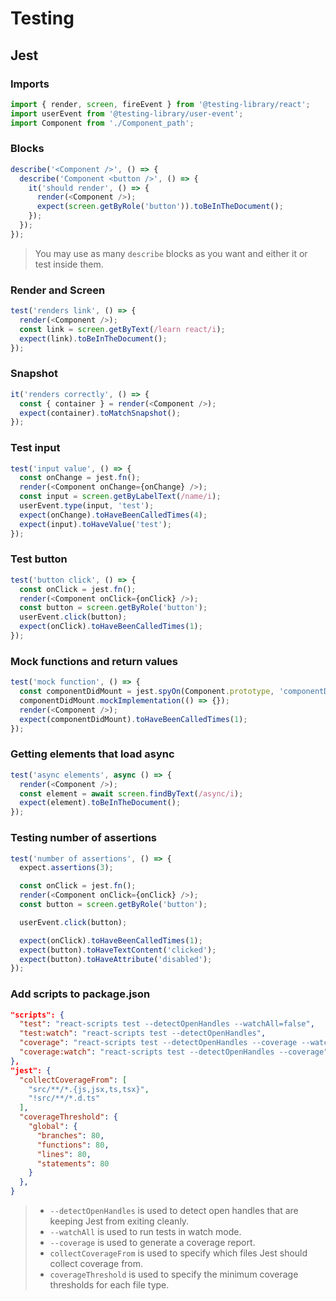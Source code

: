 # Testing

## Jest

### Imports

~~~js
import { render, screen, fireEvent } from '@testing-library/react';
import userEvent from '@testing-library/user-event';
import Component from './Component_path';
~~~

### Blocks

~~~js
describe('<Component />', () => {
  describe('Component <button />', () => {
    it('should render', () => {
      render(<Component />);
      expect(screen.getByRole('button')).toBeInTheDocument();
    });
  });
});
~~~

> You may use as many `describe` blocks as you want and either it or test inside them.

### Render and Screen

~~~js
test('renders link', () => {
  render(<Component />);
  const link = screen.getByText(/learn react/i);
  expect(link).toBeInTheDocument();
});
~~~

### Snapshot

~~~js
it('renders correctly', () => {
  const { container } = render(<Component />);
  expect(container).toMatchSnapshot();
});
~~~

### Test input

~~~js
test('input value', () => {
  const onChange = jest.fn();
  render(<Component onChange={onChange} />);
  const input = screen.getByLabelText(/name/i);
  userEvent.type(input, 'test');
  expect(onChange).toHaveBeenCalledTimes(4);
  expect(input).toHaveValue('test');
});
~~~

### Test button

~~~js
test('button click', () => {
  const onClick = jest.fn();
  render(<Component onClick={onClick} />);
  const button = screen.getByRole('button');
  userEvent.click(button);
  expect(onClick).toHaveBeenCalledTimes(1);
});
~~~

### Mock functions and return values

~~~js
test('mock function', () => {
  const componentDidMount = jest.spyOn(Component.prototype, 'componentDidMount');
  componentDidMount.mockImplementation(() => {});
  render(<Component />);
  expect(componentDidMount).toHaveBeenCalledTimes(1);
});
~~~

### Getting elements that load async

~~~js
test('async elements', async () => {
  render(<Component />);
  const element = await screen.findByText(/async/i);
  expect(element).toBeInTheDocument();
});
~~~

### Testing number of assertions

~~~js
test('number of assertions', () => {
  expect.assertions(3);

  const onClick = jest.fn();
  render(<Component onClick={onClick} />);
  const button = screen.getByRole('button');

  userEvent.click(button);

  expect(onClick).toHaveBeenCalledTimes(1);
  expect(button).toHaveTextContent('clicked');
  expect(button).toHaveAttribute('disabled');
});
~~~

### Add scripts to package.json

~~~json
"scripts": {
  "test": "react-scripts test --detectOpenHandles --watchAll=false",
  "test:watch": "react-scripts test --detectOpenHandles",
  "coverage": "react-scripts test --detectOpenHandles --coverage --watchAll=false",
  "coverage:watch": "react-scripts test --detectOpenHandles --coverage",
},
"jest": {
  "collectCoverageFrom": [
    "src/**/*.{js,jsx,ts,tsx}",
    "!src/**/*.d.ts"
  ],
  "coverageThreshold": {
    "global": {
      "branches": 80,
      "functions": 80,
      "lines": 80,
      "statements": 80
    }
  },
}
~~~

> - `--detectOpenHandles` is used to detect open handles that are keeping Jest from exiting cleanly.
> - `--watchAll` is used to run tests in watch mode.
> - `--coverage` is used to generate a coverage report.
> - `collectCoverageFrom` is used to specify which files Jest should collect coverage from.
> - `coverageThreshold` is used to specify the minimum coverage thresholds for each file type.
